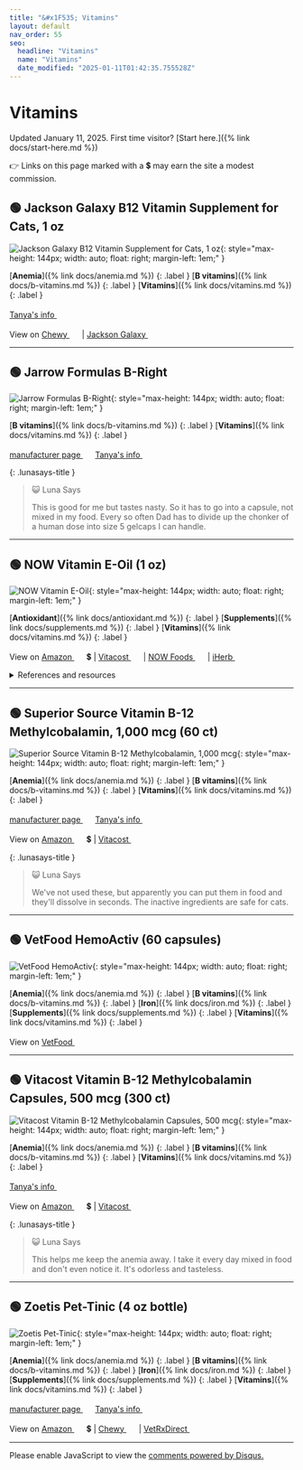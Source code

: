 ```yaml
---
title: "&#x1F535; Vitamins"
layout: default
nav_order: 55
seo:
  headline: "Vitamins"
  name: "Vitamins"
  date_modified: "2025-01-11T01:42:35.755528Z"
---
```


# Vitamins

Updated January 11, 2025.
First time visitor? [Start here.]({% link docs/start-here.md %})

&#x1F449; Links on this page marked with a &#x1f4b2; may earn the site a modest commission.



## &#x1F7E2; Jackson Galaxy B12 Vitamin Supplement for Cats, 1 oz

![Jackson Galaxy B12 Vitamin Supplement for Cats, 1 oz](https://www.jacksongalaxy.com/cdn/shop/files/B12Supplement_2_2048x2048.png){: style="max-height: 144px; width: auto; float: right; margin-left: 1em;" }

[**Anemia**]({% link docs/anemia.md %})
{: .label }
[**B vitamins**]({% link docs/b-vitamins.md %})
{: .label }
[**Vitamins**]({% link docs/vitamins.md %})
{: .label }

 <a href="https://felinecrf.org/vitamin_b.htm#methylcobalamin_oral" class="external" target="_blank">Tanya's info&nbsp;<svg width="18" height="18" viewBox="0 0 24 24"><use xlink:href="#svg-external-link"></use></svg></a>

View on <a href="https://www.chewy.com/dp/565686" class="external" target="_blank">Chewy&nbsp;<svg width="18" height="18" viewBox="0 0 24 24"><use xlink:href="#svg-external-link"></use></svg></a> &#124; <a href="https://www.jacksongalaxy.com/products/b12-for-cats-dietary-supplement?variant=39351808065571" class="external" target="_blank">Jackson Galaxy&nbsp;<svg width="18" height="18" viewBox="0 0 24 24"><use xlink:href="#svg-external-link"></use></svg></a>

* * *



## &#x1F7E2; Jarrow Formulas B-Right

![Jarrow Formulas B-Right](https://jarrow.com/cdn/shop/products/B-012523-Front_900x.png){: style="max-height: 144px; width: auto; float: right; margin-left: 1em;" }

[**B vitamins**]({% link docs/b-vitamins.md %})
{: .label }
[**Vitamins**]({% link docs/vitamins.md %})
{: .label }

 <a href="https://jarrow.com/products/b-right-100-veggie-caps" class="external" target="_blank">manufacturer page&nbsp;<svg width="18" height="18" viewBox="0 0 24 24"><use xlink:href="#svg-external-link"></use></svg></a> <a href="https://felinecrf.org/vitamin_b.htm#b_complex_human" class="external" target="_blank">Tanya's info&nbsp;<svg width="18" height="18" viewBox="0 0 24 24"><use xlink:href="#svg-external-link"></use></svg></a>

{: .lunasays-title }
> &#x1F63A; Luna Says
>
> This is good for me but tastes nasty. So it has to go into a capsule, not mixed in my food. Every so often Dad has to divide up the chonker of a human dose into size 5 gelcaps I can handle.

* * *



## &#x1F7E2; NOW Vitamin E-Oil (1 oz)

![NOW Vitamin E-Oil](https://www.nowfoods.com/sites/default/files/styles/cloudzoom_image/public/2022-10/0920_mainimage.png){: style="max-height: 144px; width: auto; float: right; margin-left: 1em;" }

[**Antioxidant**]({% link docs/antioxidant.md %})
{: .label }
[**Supplements**]({% link docs/supplements.md %})
{: .label }
[**Vitamins**]({% link docs/vitamins.md %})
{: .label }

View on <a href="https://www.amazon.com/dp/B000MXE4FW/ref=nosim?tag=ckdcatsupplies-20" class="external" target="_blank">Amazon&nbsp;<svg width="18" height="18" viewBox="0 0 24 24"><use xlink:href="#svg-external-link"></use></svg></a> &#x1f4b2; &#124; <a href="https://www.vitacost.com/now-natural-e-oil" class="external" target="_blank">Vitacost&nbsp;<svg width="18" height="18" viewBox="0 0 24 24"><use xlink:href="#svg-external-link"></use></svg></a> &#124; <a href="https://www.nowfoods.com/products/supplements/vitamin-e-oil" class="external" target="_blank">NOW Foods&nbsp;<svg width="18" height="18" viewBox="0 0 24 24"><use xlink:href="#svg-external-link"></use></svg></a> &#124; <a href="https://www.iherb.com/pr/565" class="external" target="_blank">iHerb&nbsp;<svg width="18" height="18" viewBox="0 0 24 24"><use xlink:href="#svg-external-link"></use></svg></a>

<details markdown="block">
<summary>References and resources</summary>

1. _"The source of vitamin E with the highest biological activity is natural vitamin E (d-alpha-tocopherol) isolated from seed oils."_ &mdash;  Kane E. Dietary antioxidants are important for pets. DVM360. 2004. <a href="https://www.dvm360.com/view/dietary-antioxidants-are-important-pets" class="external" target="_blank">https://www.dvm360.com/view/dietary-antioxidants-are-important-pets&nbsp;<svg width="18" height="18" viewBox="0 0 24 24"><use xlink:href="#svg-external-link"></use></svg></a> (retrieved 2024-12-16)
1.  Vitamin E Fact Sheet for Health Professionals. National Institutes of Health, Office of Dietary Supplements. 2021. <a href="https://ods.od.nih.gov/factsheets/VitaminE-HealthProfessional/" class="external" target="_blank">https://ods.od.nih.gov/factsheets/VitaminE-HealthProfessional/&nbsp;<svg width="18" height="18" viewBox="0 0 24 24"><use xlink:href="#svg-external-link"></use></svg></a>

</details>

* * *



## &#x1F7E2; Superior Source Vitamin B-12 Methylcobalamin, 1,000 mcg (60 ct)

![Superior Source Vitamin B-12 Methylcobalamin, 1,000 mcg](https://superiorsourcevitamins.com/wp-content/uploads/2012/07/90670-No-Shot-Methylcobalamin-B-12-1000-mcg.jpg){: style="max-height: 144px; width: auto; float: right; margin-left: 1em;" }

[**Anemia**]({% link docs/anemia.md %})
{: .label }
[**B vitamins**]({% link docs/b-vitamins.md %})
{: .label }
[**Vitamins**]({% link docs/vitamins.md %})
{: .label }

 <a href="https://superiorsourcevitamins.com/product/no-shot-methylcobalamin-b-12-1000-mcg/" class="external" target="_blank">manufacturer page&nbsp;<svg width="18" height="18" viewBox="0 0 24 24"><use xlink:href="#svg-external-link"></use></svg></a> <a href="https://felinecrf.org/vitamin_b.htm#methylcobalamin_oral_usa" class="external" target="_blank">Tanya's info&nbsp;<svg width="18" height="18" viewBox="0 0 24 24"><use xlink:href="#svg-external-link"></use></svg></a>

View on <a href="https://www.amazon.com/dp/B003VR6Y18/ref=nosim?tag=ckdcatsupplies-20" class="external" target="_blank">Amazon&nbsp;<svg width="18" height="18" viewBox="0 0 24 24"><use xlink:href="#svg-external-link"></use></svg></a> &#x1f4b2; &#124; <a href="https://www.vitacost.com/superior-source-no-shot-methylcobalamin-b-12" class="external" target="_blank">Vitacost&nbsp;<svg width="18" height="18" viewBox="0 0 24 24"><use xlink:href="#svg-external-link"></use></svg></a>

{: .lunasays-title }
> &#x1F63A; Luna Says
>
> We've not used these, but apparently you can put them in food and they'll dissolve in seconds. The inactive ingredients are safe for cats.

* * *



## &#x1F7E2; VetFood HemoActiv (60 capsules)

![VetFood HemoActiv](https://vetfood.co.uk/image/cache/catalog/pet-supplements/hemoactiv-1100x1100.jpg){: style="max-height: 144px; width: auto; float: right; margin-left: 1em;" }

[**Anemia**]({% link docs/anemia.md %})
{: .label }
[**B vitamins**]({% link docs/b-vitamins.md %})
{: .label }
[**Iron**]({% link docs/iron.md %})
{: .label }
[**Supplements**]({% link docs/supplements.md %})
{: .label }
[**Vitamins**]({% link docs/vitamins.md %})
{: .label }

View on <a href="https://vetfood.co.uk/HemoActiv" class="external" target="_blank">VetFood&nbsp;<svg width="18" height="18" viewBox="0 0 24 24"><use xlink:href="#svg-external-link"></use></svg></a>

* * *



## &#x1F7E2; Vitacost Vitamin B-12 Methylcobalamin Capsules, 500 mcg (300 ct)

![Vitacost Vitamin B-12 Methylcobalamin Capsules, 500 mcg](https://www.vitacost.com/Images/Products/500/Vitacost/Vitacost-Vitamin-B-12-Methylcobalamin-835003008827.jpg){: style="max-height: 144px; width: auto; float: right; margin-left: 1em;" }

[**Anemia**]({% link docs/anemia.md %})
{: .label }
[**B vitamins**]({% link docs/b-vitamins.md %})
{: .label }
[**Vitamins**]({% link docs/vitamins.md %})
{: .label }

 <a href="https://felinecrf.org/vitamin_b.htm#methylcobalamin_oral_usa" class="external" target="_blank">Tanya's info&nbsp;<svg width="18" height="18" viewBox="0 0 24 24"><use xlink:href="#svg-external-link"></use></svg></a>

View on <a href="https://www.amazon.com/dp/B0046IET7C/ref=nosim?tag=ckdcatsupplies-20" class="external" target="_blank">Amazon&nbsp;<svg width="18" height="18" viewBox="0 0 24 24"><use xlink:href="#svg-external-link"></use></svg></a> &#x1f4b2; &#124; <a href="https://www.vitacost.com/vitacost-vitamin-b-12-methylcobalamin-500-mcg-300-capsules" class="external" target="_blank">Vitacost&nbsp;<svg width="18" height="18" viewBox="0 0 24 24"><use xlink:href="#svg-external-link"></use></svg></a>

{: .lunasays-title }
> &#x1F63A; Luna Says
>
> This helps me keep the anemia away. I take it every day mixed in food and don't even notice it. It's odorless and tasteless.

* * *



## &#x1F7E2; Zoetis Pet-Tinic (4 oz bottle)

![Zoetis Pet-Tinic](https://www.zoetisus.com/content/_assets/images/products/Pet-Tinic.jpg){: style="max-height: 144px; width: auto; float: right; margin-left: 1em;" }

[**Anemia**]({% link docs/anemia.md %})
{: .label }
[**B vitamins**]({% link docs/b-vitamins.md %})
{: .label }
[**Iron**]({% link docs/iron.md %})
{: .label }
[**Supplements**]({% link docs/supplements.md %})
{: .label }
[**Vitamins**]({% link docs/vitamins.md %})
{: .label }

 <a href="https://www.zoetisus.com/products/petcare/pet-tinic" class="external" target="_blank">manufacturer page&nbsp;<svg width="18" height="18" viewBox="0 0 24 24"><use xlink:href="#svg-external-link"></use></svg></a> <a href="https://felinecrf.org/anaemia.htm#pet-tinic" class="external" target="_blank">Tanya's info&nbsp;<svg width="18" height="18" viewBox="0 0 24 24"><use xlink:href="#svg-external-link"></use></svg></a>

View on <a href="https://www.amazon.com/dp/B00076HUAA/ref=nosim?tag=ckdcatsupplies-20" class="external" target="_blank">Amazon&nbsp;<svg width="18" height="18" viewBox="0 0 24 24"><use xlink:href="#svg-external-link"></use></svg></a> &#x1f4b2; &#124; <a href="https://www.chewy.com/dp/190716" class="external" target="_blank">Chewy&nbsp;<svg width="18" height="18" viewBox="0 0 24 24"><use xlink:href="#svg-external-link"></use></svg></a> &#124; <a href="https://www.vetrxdirect.com/product/view/pet-tinic-drops-for-dogs-and-cats-otc" class="external" target="_blank">VetRxDirect&nbsp;<svg width="18" height="18" viewBox="0 0 24 24"><use xlink:href="#svg-external-link"></use></svg></a>

* * *

<div id="disqus_thread"></div>
<script>
    var disqus_config = function () {
      this.page.url = '{{ page.url | absolute_url }}';
      this.page.identifier = '{{ page.url | absolute_url }}';
    };
    (function() {
    var d = document, s = d.createElement('script');
    s.src = 'https://ckdcatsupplies.disqus.com/embed.js';
    s.setAttribute('data-timestamp', +new Date());
    (d.head || d.body).appendChild(s);
    })();
</script>
<noscript>Please enable JavaScript to view the <a href="https://disqus.com/?ref_noscript">comments powered by Disqus.</a></noscript>

<!-- Updated 2025-01-11 01:42:35.755528Z -->
